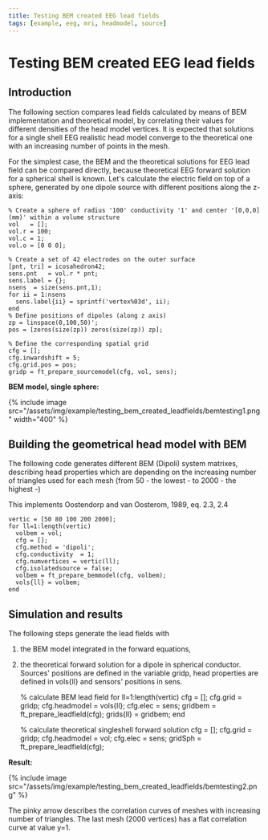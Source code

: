 ```yaml
---
title: Testing BEM created EEG lead fields
tags: [example, eeg, mri, headmodel, source]
---
```


# Testing BEM created EEG lead fields

## Introduction

The following section compares lead fields calculated by means of BEM implementation and theoretical model, by correlating their values for different densities of the head model vertices. It is expected that solutions for a single shell EEG realistic head model converge to the theoretical one with an increasing number of points in the mesh.

For the simplest case, the BEM and the theoretical solutions for EEG lead field can be compared directly, because theoretical EEG forward solution for a spherical shell is known. Let's calculate the electric field on top of a sphere, generated by one dipole source with different positions along the z-axis:

    % Create a sphere of radius '100' conductivity '1' and center '[0,0,0] (mm)' within a volume structure
    vol   = [];
    vol.r = 100;
    vol.c = 1;
    vol.o = [0 0 0];

    % Create a set of 42 electrodes on the outer surface
    [pnt, tri] = icosahedron42;
    sens.pnt   = vol.r * pnt;
    sens.label = {};
    nsens  = size(sens.pnt,1);
    for ii = 1:nsens
      sens.label{ii} = sprintf('vertex%03d', ii);
    end
    % Define positions of dipoles (along z axis)
    zp = linspace(0,100,50)';
    pos = [zeros(size(zp)) zeros(size(zp)) zp];

    % Define the corresponding spatial grid
    cfg = [];
    cfg.inwardshift = 5;
    cfg.grid.pos = pos;
    gridp = ft_prepare_sourcemodel(cfg, vol, sens);

**BEM model, single sphere:**

{% include image src="/assets/img/example/testing_bem_created_leadfields/bemtesting1.png" width="400" %}

## Building the geometrical head model with BEM

The following code generates different BEM (Dipoli) system matrixes, describing head properties which are depending on the increasing number of triangles used for each mesh (from 50 - the lowest - to 2000 - the highest -)

This implements Oostendorp and van Oosterom, 1989, eq. 2.3, 2.4

    vertic = [50 80 100 200 2000];
    for ll=1:length(vertic)
      volbem = vol;
      cfg = [];
      cfg.method = 'dipoli';
      cfg.conductivity  = 1;
      cfg.numvertices = vertic(ll);
      cfg.isolatedsource = false;
      volbem = ft_prepare_bemmodel(cfg, volbem);
      vols{ll} = volbem;
    end

## Simulation and results

The following steps generate the lead fields with

1. the BEM model integrated in the forward equations,
2. the theoretical forward solution for a dipole in spherical conductor. Sources' positions are defined in the variable gridp, head properties are defined in vols{ll} and sensors' positions in sens.

   % calculate BEM lead field
   for ll=1:length(vertic)
   cfg = [];
   cfg.grid = gridp;
   cfg.headmodel = vols{ll};
   cfg.elec = sens;
   gridbem = ft_prepare_leadfield(cfg);
   grids{ll} = gridbem;
   end

   % calculate theoretical singleshell forward solution
   cfg = [];
   cfg.grid = gridp;
   cfg.headmodel = vol;
   cfg.elec = sens;
   gridSph = ft_prepare_leadfield(cfg);

**Result:**

{% include image src="/assets/img/example/testing_bem_created_leadfields/bemtesting2.png" %}

The pinky arrow describes the correlation curves of meshes with increasing number of triangles. The last mesh (2000 vertices) has a flat correlation curve at value y=1.
